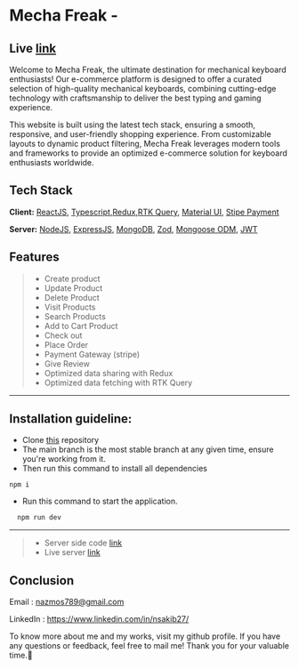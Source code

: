 # Mecha Freak -

## Live [link](https://mecha-freak.vercel.app)

Welcome to Mecha Freak, the ultimate destination for mechanical keyboard enthusiasts! Our e-commerce platform is designed to offer a curated selection of high-quality mechanical keyboards, combining cutting-edge technology with craftsmanship to deliver the best typing and gaming experience.

This website is built using the latest tech stack, ensuring a smooth, responsive, and user-friendly shopping experience. From customizable layouts to dynamic product filtering, Mecha Freak leverages modern tools and frameworks to provide an optimized e-commerce solution for keyboard enthusiasts worldwide.

## Tech Stack

**Client:**
[ReactJS](https://nodejs.org/), [Typescript](https://www.expresjs.org/),[Redux](https://www.expresjs.org/),[RTK Query](https://www.expresjs.org/), [Material UI](https://www.mongodb.com/), [Stipe Payment](https://zod.dev/)

**Server:**
[NodeJS](https://nodejs.org/), [ExpressJS](https://www.expresjs.org/), [MongoDB](https://www.mongodb.com/), [Zod](https://zod.dev/), [Mongoose ODM](https://mongoosejs.com/), [JWT](https://www.npmjs.com/package/jsonwebtoken)

## Features

> - Create product
> - Update Product
> - Delete Product
> - Visit Products
> - Search Products
> - Add to Cart Product
> - Check out
> - Place Order
> - Payment Gateway (stripe)
> - Give Review
> - Optimized data sharing with Redux
> - Optimized data fetching with RTK Query

---

## Installation guideline:

- Clone [this](https://github.com/Nazmos27/mecha-freak-frontend) repository
- The main branch is the most stable branch at any given time, ensure you're working from it.
- Then run this command to install all dependencies

```language
npm i

```

- Run this command to start the application.

```bash
  npm run dev
```

---

> - Server side code [link](https://github.com/Nazmos27/mecha-freak-frontend)
> - Live server [link](https://mecha-freak-server.vercel.app/)

## Conclusion
Email : nazmos789@gmail.com

LinkedIn : https://www.linkedin.com/in/nsakib27/

To know more about me and my works, visit my github profile.
If you have any questions or feedback, feel free to mail me!
Thank you for your valuable time.💌